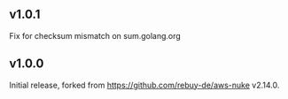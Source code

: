 ## v1.0.1

Fix for checksum mismatch on sum.golang.org

## v1.0.0

Initial release, forked from https://github.com/rebuy-de/aws-nuke v2.14.0.
